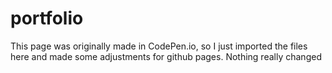 # portfolio

This page was originally made in CodePen.io, so I just imported the files here
and made some adjustments for github pages. Nothing really changed
